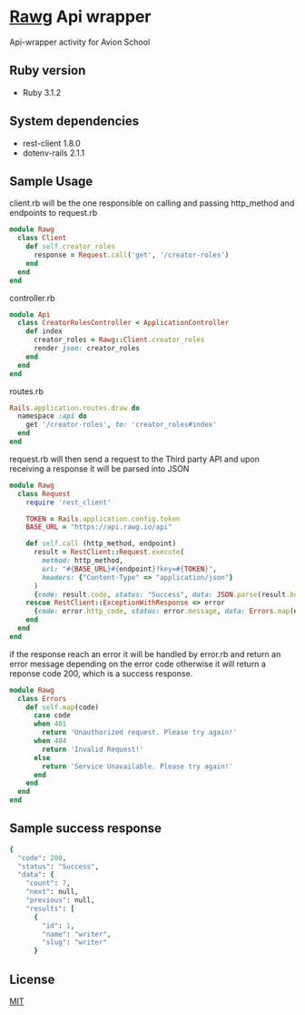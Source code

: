 # [Rawg](https://rawg.io/) Api wrapper

Api-wrapper activity for Avion School

## Ruby version

* Ruby 3.1.2

## System dependencies

 * rest-client 1.8.0
 * dotenv-rails 2.1.1

## Sample Usage

client.rb will be the one responsible on calling and passing http_method and endpoints to request.rb

```ruby
module Rawg
  class Client
    def self.creator_roles
      response = Request.call('get', '/creator-roles')
    end
  end
end
```

controller.rb
```ruby
module Api
  class CreatorRolesController < ApplicationController
    def index
      creator_roles = Rawg::Client.creator_roles
      render json: creator_roles
    end
  end
end
```

routes.rb
```ruby
Rails.application.routes.draw do
  namespace :api do
    get '/creator-roles', to: 'creator_roles#index'
  end
end
```

request.rb will then send a request to the Third party API and upon receiving a response it will be parsed into JSON
```ruby
module Rawg
  class Request
    require 'rest_client'

    TOKEN = Rails.application.config.token
    BASE_URL = "https://api.rawg.io/api"

    def self.call (http_method, endpoint)
      result = RestClient::Request.execute(
        method: http_method,
        url: "#{BASE_URL}#{endpoint}?key=#{TOKEN}",
        headers: {"Content-Type" => "application/json"}
      )
      {code: result.code, status: "Success", data: JSON.parse(result.body)}
    rescue RestClient::ExceptionWithResponse => error
      {code: error.http_code, status: error.message, data: Errors.map(error.http_code)}
    end
  end
end
```

if the response reach an error it will be handled by error.rb and return an error message depending on the error code otherwise it will return a reponse code 200, which is a success response.
```ruby
module Rawg
  class Errors
    def self.map(code)
      case code 
      when 401
        return 'Unauthorized request. Please try again!'
      when 404
        return 'Invalid Request!'
      else
        return 'Service Unavailable. Please try again!'
      end
    end
  end
end
```

## Sample success response
```ruby
{
  "code": 200,
  "status": "Success",
  "data": {
    "count": 7,
    "next": null,
    "previous": null,
    "results": [
      {
        "id": 1,
        "name": "writer",
        "slug": "writer"
      }
```
## License

[MIT](https://choosealicense.com/licenses/mit/)